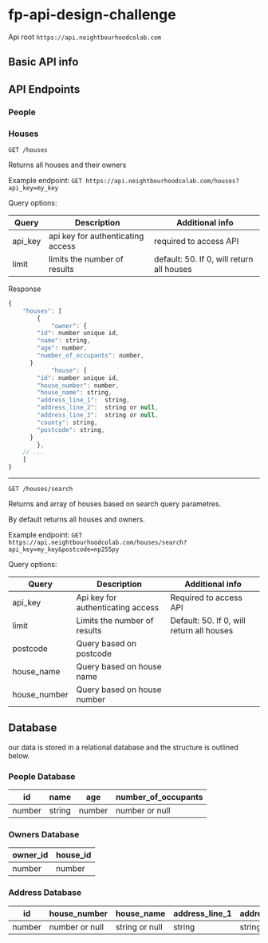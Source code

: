 # fp-api-design-challenge

Api root `https://api.neightbourhoodcolab.com`

## Basic API info

## API Endpoints

### People

### Houses

`GET /houses`

Returns all houses and their owners

Example endpoint: `GET https://api.neightbourhoodcolab.com/houses?api_key=my_key`

Query options:

| Query   | Description                       | Additional info                           |
| ------- | --------------------------------- | ----------------------------------------- |
| api_key | api key for authenticating access | required to access API                    |
| limit   | limits the number of results      | default: 50. If 0, will return all houses |

Response

```js
{
	"houses": [
		{
			"owner": {
        "id": number unique id,
        "name": string,
        "age": number,
        "number_of_occupants": number,
      }
			"house": {
        "id": number unique id,
        "house_number": number,
        "house_name": string,
        "address_line_1":  string,
        "address_line_2":  string or null,
        "address_line_3":  string or null,
        "county": string,
        "postcode": string,
      }
		},
    // ...
	]
}
```

---

`GET /houses/search`

Returns and array of houses based on search query parametres.

By default returns all houses and owners.

Example endpoint: `GET https://api.neightbourhoodcolab.com/houses/search?api_key=my_key&postcode=np255py`

Query options:

| Query        | Description                       | Additional info                           |
| ------------ | --------------------------------- | ----------------------------------------- |
| api_key      | Api key for authenticating access | Required to access API                    |
| limit        | Limits the number of results      | Default: 50. If 0, will return all houses |
| postcode     | Query based on postcode           |                                           |
| house_name   | Query based on house name         |                                           |
| house_number | Query based on house number       |                                           |

## Database

our data is stored in a relational database and the structure is outlined below.

### People Database

| id     | name   | age    | number_of_occupants |
| ------ | ------ | ------ | ------------------- |
| number | string | number | number or null      |


### Owners Database

| owner_id | house_id |
| -------- | -------- |
| number   | number   |

### Address Database

| id     | house_number   | house_name     | address_line_1 | address_line_2 | address_line_3 | county | postcode |
| ------ | -------------- | -------------- | -------------- | -------------- | -------------- | ------ | -------- |
| number | number or null | string or null | string         | string or null | string or null | string | string   |
